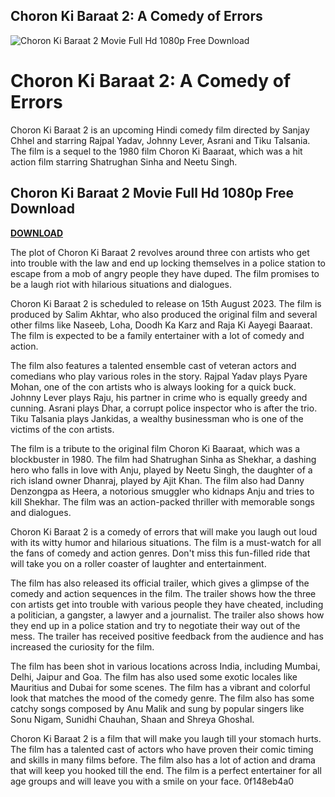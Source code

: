 ## Choron Ki Baraat 2: A Comedy of Errors

 
![Choron Ki Baraat 2 Movie Full Hd 1080p Free Download](https://encrypted-tbn3.gstatic.com/images?q=tbn:ANd9GcRSSnWavBMJHHwH0WqlZszrOxmYewXH02JKuuO-GRLVx23Yh3P6x0rI4HQ)

 
# Choron Ki Baraat 2: A Comedy of Errors
 
Choron Ki Baraat 2 is an upcoming Hindi comedy film directed by Sanjay Chhel and starring Rajpal Yadav, Johnny Lever, Asrani and Tiku Talsania. The film is a sequel to the 1980 film Choron Ki Baaraat, which was a hit action film starring Shatrughan Sinha and Neetu Singh.
 
## Choron Ki Baraat 2 Movie Full Hd 1080p Free Download


[**DOWNLOAD**](https://www.google.com/url?q=https%3A%2F%2Fshoxet.com%2F2tKEAp&sa=D&sntz=1&usg=AOvVaw21QWa2Hav7pBnVu-zu5_ey)

 
The plot of Choron Ki Baraat 2 revolves around three con artists who get into trouble with the law and end up locking themselves in a police station to escape from a mob of angry people they have duped. The film promises to be a laugh riot with hilarious situations and dialogues.
 
Choron Ki Baraat 2 is scheduled to release on 15th August 2023. The film is produced by Salim Akhtar, who also produced the original film and several other films like Naseeb, Loha, Doodh Ka Karz and Raja Ki Aayegi Baaraat. The film is expected to be a family entertainer with a lot of comedy and action.

The film also features a talented ensemble cast of veteran actors and comedians who play various roles in the story. Rajpal Yadav plays Pyare Mohan, one of the con artists who is always looking for a quick buck. Johnny Lever plays Raju, his partner in crime who is equally greedy and cunning. Asrani plays Dhar, a corrupt police inspector who is after the trio. Tiku Talsania plays Jankidas, a wealthy businessman who is one of the victims of the con artists.
 
The film is a tribute to the original film Choron Ki Baaraat, which was a blockbuster in 1980. The film had Shatrughan Sinha as Shekhar, a dashing hero who falls in love with Anju, played by Neetu Singh, the daughter of a rich island owner Dhanraj, played by Ajit Khan. The film also had Danny Denzongpa as Heera, a notorious smuggler who kidnaps Anju and tries to kill Shekhar. The film was an action-packed thriller with memorable songs and dialogues.
 
Choron Ki Baraat 2 is a comedy of errors that will make you laugh out loud with its witty humor and hilarious situations. The film is a must-watch for all the fans of comedy and action genres. Don't miss this fun-filled ride that will take you on a roller coaster of laughter and entertainment.

The film has also released its official trailer, which gives a glimpse of the comedy and action sequences in the film. The trailer shows how the three con artists get into trouble with various people they have cheated, including a politician, a gangster, a lawyer and a journalist. The trailer also shows how they end up in a police station and try to negotiate their way out of the mess. The trailer has received positive feedback from the audience and has increased the curiosity for the film.
 
The film has been shot in various locations across India, including Mumbai, Delhi, Jaipur and Goa. The film has also used some exotic locales like Mauritius and Dubai for some scenes. The film has a vibrant and colorful look that matches the mood of the comedy genre. The film also has some catchy songs composed by Anu Malik and sung by popular singers like Sonu Nigam, Sunidhi Chauhan, Shaan and Shreya Ghoshal.
 
Choron Ki Baraat 2 is a film that will make you laugh till your stomach hurts. The film has a talented cast of actors who have proven their comic timing and skills in many films before. The film also has a lot of action and drama that will keep you hooked till the end. The film is a perfect entertainer for all age groups and will leave you with a smile on your face.
 0f148eb4a0
